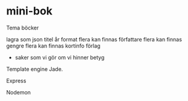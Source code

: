 # mini-bok


Tema böcker

lagra som json
  titel
  år
  format
   flera kan finnas
  författare 
    flera kan finnas
  gengre
    flera kan finnas
  kortinfo
  förlag
  + saker som vi gör om vi hinner
  betyg


Template engine Jade.

Express

Nodemon


